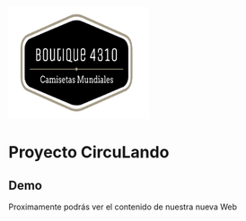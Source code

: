 <img src="public/images/brandlogo.png" width=250px height=200px>


# Proyecto CircuLando


## Demo

Proximamente podrás ver el contenido de nuestra nueva Web

